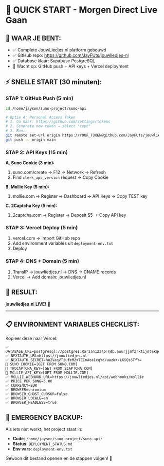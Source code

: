 # 🚀 QUICK START - Morgen Direct Live Gaan

## 📍 WAAR JE BENT:
- ✅ Complete JouwLiedjes.nl platform gebouwd
- ✅ GitHub repo: https://github.com/JayFUts/jouwliedjes-nl  
- ✅ Database klaar: Supabase PostgreSQL
- 🔄 Wacht op: GitHub push + API keys + Vercel deployment

## ⚡ SNELLE START (30 minuten):

### STAP 1: GitHub Push (5 min)
```bash
cd /home/jayson/suno-project/suno-api

# Optie A: Personal Access Token
# 1. Ga naar: https://github.com/settings/tokens
# 2. Generate new token → select "repo" 
# 3. Run:
git remote set-url origin https://YOUR_TOKEN@github.com/JayFUts/jouwliedjes-nl.git
git push -u origin main
```

### STAP 2: API Keys (15 min)

**A. Suno Cookie (3 min):**
1. suno.com/create → F12 → Network → Refresh
2. Find `clerk_api_version` request → Copy Cookie

**B. Mollie Key (5 min):**  
1. mollie.com → Register → Dashboard → API Keys → Copy TEST key

**C. 2Captcha Key (5 min):**
1. 2captcha.com → Register → Deposit $5 → Copy API key

### STAP 3: Vercel Deploy (5 min)
1. vercel.com → Import GitHub repo
2. Add environment variables uit `deployment-env.txt`
3. Deploy

### STAP 4: DNS + Domain (5 min)
1. TransIP → jouwliedjes.nl → DNS → CNAME records
2. Vercel → Add domain: jouwliedjes.nl

## 🎯 RESULT: 
**jouwliedjes.nl LIVE!** 🎉

---

## 📋 ENVIRONMENT VARIABLES CHECKLIST:

Kopieer deze naar Vercel:

```
✅ DATABASE_URL=postgresql://postgres:Karzan12345!@db.auurjjmfzrktijntakqe.supabase.co:5432/postgres
✅ NEXTAUTH_URL=https://jouwliedjes.nl  
✅ NEXTAUTH_SECRET=hu2VaqVTiufcM2xTEInAea1cqYd/uazW+/LGSQs5TfY=
🔄 SUNO_COOKIE=[GET FROM SUNO.COM]
🔄 TWOCAPTCHA_KEY=[GET FROM 2CAPTCHA.COM]  
🔄 MOLLIE_API_KEY=[GET FROM MOLLIE.COM]
✅ MOLLIE_WEBHOOK_URL=https://jouwliedjes.nl/api/webhooks/mollie
✅ PRICE_PER_SONG=5.00
✅ CURRENCY=EUR
✅ BROWSER=chromium
✅ BROWSER_GHOST_CURSOR=false
✅ BROWSER_LOCALE=en
✅ BROWSER_HEADLESS=true
```

## 🚨 EMERGENCY BACKUP:

Als iets niet werkt, het project staat in:
- **Code**: `/home/jayson/suno-project/suno-api/`
- **Status**: `DEPLOYMENT_STATUS.md`
- **Env vars**: `deployment-env.txt`

Gewoon dit bestand openen en de stappen volgen! 💪